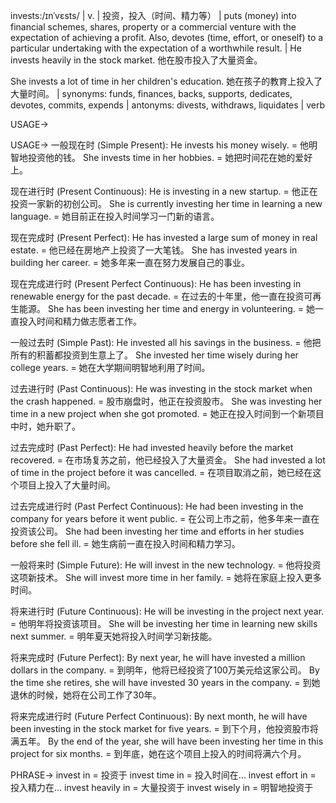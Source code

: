 invests:/ɪnˈvɛsts/ | v. | 投资，投入（时间、精力等） | puts (money) into financial schemes, shares, property or a commercial venture with the expectation of achieving a profit. Also, devotes (time, effort, or oneself) to a particular undertaking with the expectation of a worthwhile result. | He invests heavily in the stock market. 他在股市投入了大量资金。

She invests a lot of time in her children's education.  她在孩子的教育上投入了大量时间。 | synonyms:  funds, finances, backs, supports, dedicates, devotes, commits, expends | antonyms: divests, withdraws, liquidates | verb

USAGE->

USAGE->
一般现在时 (Simple Present):
He invests his money wisely. = 他明智地投资他的钱。
She invests time in her hobbies. = 她把时间花在她的爱好上。

现在进行时 (Present Continuous):
He is investing in a new startup. = 他正在投资一家新的初创公司。
She is currently investing her time in learning a new language. = 她目前正在投入时间学习一门新的语言。

现在完成时 (Present Perfect):
He has invested a large sum of money in real estate. = 他已经在房地产上投资了一大笔钱。
She has invested years in building her career. = 她多年来一直在努力发展自己的事业。

现在完成进行时 (Present Perfect Continuous):
He has been investing in renewable energy for the past decade. = 在过去的十年里，他一直在投资可再生能源。
She has been investing her time and energy in volunteering. = 她一直投入时间和精力做志愿者工作。

一般过去时 (Simple Past):
He invested all his savings in the business. = 他把所有的积蓄都投资到生意上了。
She invested her time wisely during her college years. =  她在大学期间明智地利用了时间。

过去进行时 (Past Continuous):
He was investing in the stock market when the crash happened. = 股市崩盘时，他正在投资股市。
She was investing her time in a new project when she got promoted. = 她正在投入时间到一个新项目中时，她升职了。

过去完成时 (Past Perfect):
He had invested heavily before the market recovered. = 在市场复苏之前，他已经投入了大量资金。
She had invested a lot of time in the project before it was cancelled. = 在项目取消之前，她已经在这个项目上投入了大量时间。

过去完成进行时 (Past Perfect Continuous):
He had been investing in the company for years before it went public. = 在公司上市之前，他多年来一直在投资该公司。
She had been investing her time and efforts in her studies before she fell ill. = 她生病前一直在投入时间和精力学习。

一般将来时 (Simple Future):
He will invest in the new technology. = 他将投资这项新技术。
She will invest more time in her family. = 她将在家庭上投入更多时间。

将来进行时 (Future Continuous):
He will be investing in the project next year. = 他明年将投资该项目。
She will be investing her time in learning new skills next summer. = 明年夏天她将投入时间学习新技能。

将来完成时 (Future Perfect):
By next year, he will have invested a million dollars in the company. = 到明年，他将已经投资了100万美元给这家公司。
By the time she retires, she will have invested 30 years in the company. = 到她退休的时候，她将在公司工作了30年。

将来完成进行时 (Future Perfect Continuous):
By next month, he will have been investing in the stock market for five years. = 到下个月，他投资股市将满五年。
By the end of the year, she will have been investing her time in this project for six months. = 到年底，她在这个项目上投入的时间将满六个月。


PHRASE->
invest in = 投资于
invest time in = 投入时间在...
invest effort in = 投入精力在...
invest heavily in = 大量投资于
invest wisely in = 明智地投资于
